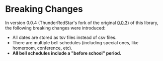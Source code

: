 # Breaking Changes
In version 0.0.4 (ThunderRedStar's fork of the original [0.0.3](https://github.com/achen318/stuy-utils)) of this library, the following breaking changes were introduced:
* All dates are stored as tsv files instead of csv files.
* There are multiple bell schedules (including special ones, like homeroom, conference, etc).
* **All bell schedules include a "before school" period.**
